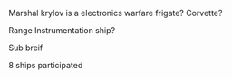 Marshal krylov is a electronics warfare frigate? Corvette?

Range Instrumentation ship?

Sub breif

8 ships participated

